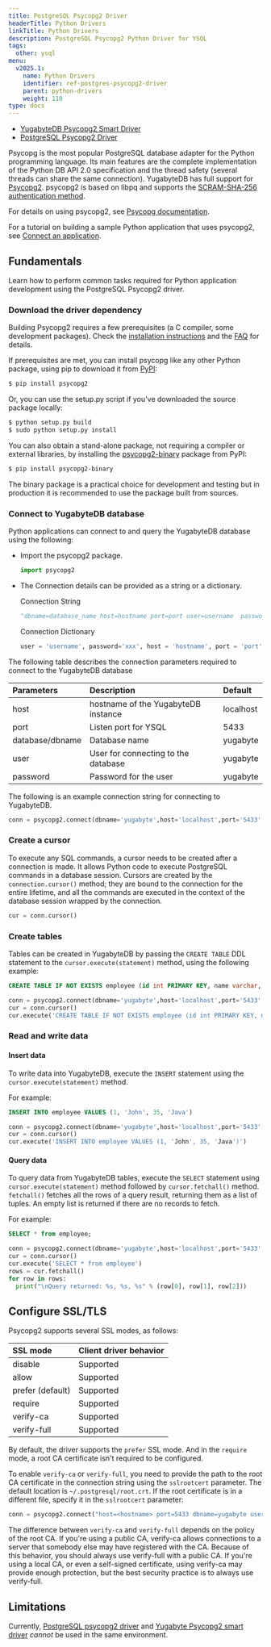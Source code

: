 ```yaml
---
title: PostgreSQL Psycopg2 Driver
headerTitle: Python Drivers
linkTitle: Python Drivers
description: PostgreSQL Psycopg2 Python Driver for YSQL
tags:
  other: ysql
menu:
  v2025.1:
    name: Python Drivers
    identifier: ref-postgres-psycopg2-driver
    parent: python-drivers
    weight: 110
type: docs
---
```


<ul class="nav nav-tabs-alt nav-tabs-yb">
    <li >
    <a href="../yugabyte-psycopg2-reference/" class="nav-link ">
      <i class="fa-brands fa-java" aria-hidden="true"></i>
      YugabyteDB Psycopg2 Smart Driver
    </a>
  </li>
  <li >
    <a href="../postgres-psycopg2-reference/" class="nav-link active">
      <i class="icon-postgres" aria-hidden="true"></i>
      PostgreSQL Psycopg2 Driver
    </a>
  </li>
</ul>

Psycopg is the most popular PostgreSQL database adapter for the Python programming language. Its main features are the complete implementation of the Python DB API 2.0 specification and the thread safety (several threads can share the same connection). YugabyteDB has full support for [Psycopg2](https://www.psycopg.org/). psycopg2 is based on libpq and supports the [SCRAM-SHA-256 authentication method](../../../secure/authentication/password-authentication/#scram-sha-256).

For details on using psycopg2, see [Psycopg documentation](https://www.psycopg.org/docs/).

For a tutorial on building a sample Python application that uses psycopg2, see [Connect an application](../postgres-psycopg2/).

## Fundamentals

Learn how to perform common tasks required for Python application development using the PostgreSQL Psycopg2 driver.

### Download the driver dependency

Building Psycopg2 requires a few prerequisites (a C compiler, some development packages). Check the [installation instructions](https://www.psycopg.org/docs/install.html#install-from-source) and the [FAQ](https://www.psycopg.org/docs/faq.html#faq-compile) for details.

If prerequisites are met, you can install psycopg like any other Python package, using pip to download it from [PyPI](https://pypi.org/project/psycopg2/):

```sh
$ pip install psycopg2
```

Or, you can use the setup.py script if you've downloaded the source package locally:

```sh
$ python setup.py build
$ sudo python setup.py install
```

You can also obtain a stand-alone package, not requiring a compiler or external libraries, by installing the [psycopg2-binary](https://pypi.org/project/psycopg2-binary/) package from PyPI:

```sh
$ pip install psycopg2-binary
```

The binary package is a practical choice for development and testing but in production it is recommended to use the package built from sources.

### Connect to YugabyteDB database

Python applications can connect to and query the YugabyteDB database using the following:

- Import the psycopg2 package.

    ```python
    import psycopg2
    ```

- The Connection details can be provided as a string or a dictionary.

    Connection String

    ```python
    "dbname=database_name host=hostname port=port user=username  password=password"
    ```

    Connection Dictionary

    ```python
    user = 'username', password='xxx', host = 'hostname', port = 'port', dbname = 'database_name'
    ```

The following table describes the connection parameters required to connect to the YugabyteDB database

| Parameters | Description | Default |
| :-------------- | :------------------------- | :---------- |
| host  | hostname of the YugabyteDB instance | localhost
| port |  Listen port for YSQL | 5433
| database/dbname | Database name | yugabyte
| user | User for connecting to the database | yugabyte
| password | Password for the user | yugabyte

The following is an example connection string for connecting to YugabyteDB.

```python
conn = psycopg2.connect(dbname='yugabyte',host='localhost',port='5433',user='yugabyte',password='yugabyte')
```

### Create a cursor

To execute any SQL commands, a cursor needs to be created after a connection is made. It allows Python code to execute PostgreSQL commands in a database session. Cursors are created by the `connection.cursor()` method; they are bound to the connection for the entire lifetime, and all the commands are executed in the context of the database session wrapped by the connection.

```python
cur = conn.cursor()
```

### Create tables

Tables can be created in YugabyteDB by passing the `CREATE TABLE` DDL statement to the `cursor.execute(statement)` method, using the following example:

```sql
CREATE TABLE IF NOT EXISTS employee (id int PRIMARY KEY, name varchar, age int, language text)
```

```python
conn = psycopg2.connect(dbname='yugabyte',host='localhost',port='5433',user='yugabyte',password='yugabyte')
cur = conn.cursor()
cur.execute('CREATE TABLE IF NOT EXISTS employee (id int PRIMARY KEY, name varchar, age int, language varchar)')
```

### Read and write data

#### Insert data

To write data into YugabyteDB, execute the `INSERT` statement using the `cursor.execute(statement)` method.

For example:

```sql
INSERT INTO employee VALUES (1, 'John', 35, 'Java')
```

```python
conn = psycopg2.connect(dbname='yugabyte',host='localhost',port='5433',user='yugabyte',password='yugabyte')
cur = conn.cursor()
cur.execute('INSERT INTO employee VALUES (1, 'John', 35, 'Java')')
```

<!-- For inserting data using JDBC clients, it is always a good pratice to use `java.sql.PreparedStatemet` for executing `INSERT` statements.

```java
Connection conn = DriverManager.getConnection("jdbc:postgresql://localhost:5433/yugabyte","yugabyte", "yugabyte");
Statment stmt = conn.createStatement();
try {

  PreparedStatement pstmt = connection.prepareStatement("INSERT INTO employees (id, name, age, langugage) VALUES (?, ?, ?, ?)");
  pstmt.setInt(1, 1);
  pstmt.setString(2, "John");
  pstmt.setInt(3, 35);
  pstmt.setString(4, "Java");
  pstmt.execute();

} catch (SQLException e) {
  System.err.println(e.getMessage());
}
``` -->

#### Query data

To query data from YugabyteDB tables, execute the `SELECT` statement using `cursor.execute(statement)` method followed by `cursor.fetchall()` method. `fetchall()` fetches all the rows of a query result, returning them as a list of tuples. An empty list is returned if there are no records to fetch.

For example:

```sql
SELECT * from employee;
```

```python
conn = psycopg2.connect(dbname='yugabyte',host='localhost',port='5433',user='yugabyte',password='yugabyte')
cur = conn.cursor()
cur.execute('SELECT * from employee')
rows = cur.fetchall()
for row in rows:
  print("\nQuery returned: %s, %s, %s" % (row[0], row[1], row[2]))
```

## Configure SSL/TLS

Psycopg2 supports several SSL modes, as follows:

| SSL mode | Client driver behavior |
| :------- | :--------------------- |
| disable | Supported |
| allow | Supported |
| prefer (default) | Supported |
| require | Supported |
| verify-ca | Supported |
| verify-full | Supported |

By default, the driver supports the `prefer` SSL mode. And in the `require` mode, a root CA certificate isn't required to be configured.

To enable `verify-ca` or `verify-full`, you need to provide the path to the root CA certificate in the connection string using the `sslrootcert` parameter. The default location is `~/.postgresql/root.crt`. If the root certificate is in a different file, specify it in the `sslrootcert` parameter:

```python
conn = psycopg2.connect("host=<hostname> port=5433 dbname=yugabyte user=<username> password=<password> sslmode=verify-full sslrootcert=/Users/my-user/Downloads/root.crt")
```

The difference between `verify-ca` and `verify-full` depends on the policy of the root CA. If you're using a public CA, verify-ca allows connections to a server that somebody else may have registered with the CA. Because of this behavior, you should always use verify-full with a public CA. If you're using a local CA, or even a self-signed certificate, using verify-ca may provide enough protection, but the best security practice is to always use verify-full.

## Limitations

Currently, [PostgreSQL psycopg2 driver](https://github.com/psycopg/psycopg2) and [Yugabyte Psycopg2 smart driver](https://github.com/yugabyte/psycopg2) _cannot_ be used in the same environment.
